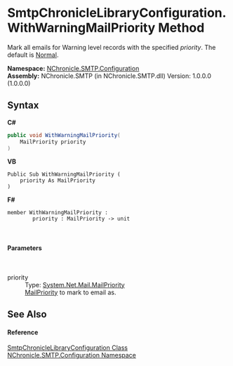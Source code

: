 # SmtpChronicleLibraryConfiguration.WithWarningMailPriority Method 
 

Mark all emails for Warning level records with the specified *priority*. The default is <a href="http://msdn2.microsoft.com/en-us/library/ms223213" target="_blank">Normal</a>.

**Namespace:**&nbsp;<a href="N_NChronicle_SMTP_Configuration.md">NChronicle.SMTP.Configuration</a><br />**Assembly:**&nbsp;NChronicle.SMTP (in NChronicle.SMTP.dll) Version: 1.0.0.0 (1.0.0.0)

## Syntax

**C#**<br />
``` C#
public void WithWarningMailPriority(
	MailPriority priority
)
```

**VB**<br />
``` VB
Public Sub WithWarningMailPriority ( 
	priority As MailPriority
)
```

**F#**<br />
``` F#
member WithWarningMailPriority : 
        priority : MailPriority -> unit 

```

<br />

#### Parameters
&nbsp;<dl><dt>priority</dt><dd>Type: <a href="http://msdn2.microsoft.com/en-us/library/ms223213" target="_blank">System.Net.Mail.MailPriority</a><br /><a href="http://msdn2.microsoft.com/en-us/library/ms223213" target="_blank">MailPriority</a> to mark to email as.</dd></dl>

## See Also


#### Reference
<a href="T_NChronicle_SMTP_Configuration_SmtpChronicleLibraryConfiguration.md">SmtpChronicleLibraryConfiguration Class</a><br /><a href="N_NChronicle_SMTP_Configuration.md">NChronicle.SMTP.Configuration Namespace</a><br />
